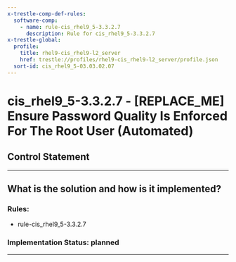 ```yaml
---
x-trestle-comp-def-rules:
  software-comp:
    - name: rule-cis_rhel9_5-3.3.2.7
      description: Rule for cis_rhel9_5-3.3.2.7
x-trestle-global:
  profile:
    title: rhel9-cis_rhel9-l2_server
    href: trestle://profiles/rhel9-cis_rhel9-l2_server/profile.json
  sort-id: cis_rhel9_5-03.03.02.07
---
```


# cis_rhel9_5-3.3.2.7 - \[REPLACE_ME\] Ensure Password Quality Is Enforced For The Root User (Automated)

## Control Statement

______________________________________________________________________

## What is the solution and how is it implemented?

<!-- For implementation status enter one of: implemented, partial, planned, alternative, not-applicable -->

<!-- Note that the list of rules under ### Rules: is read-only and changes will not be captured after assembly to JSON -->

<!-- Add control implementation description here for control: cis_rhel9_5-3.3.2.7 -->

### Rules:

  - rule-cis_rhel9_5-3.3.2.7

### Implementation Status: planned

______________________________________________________________________
